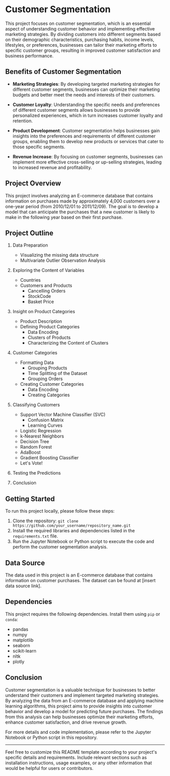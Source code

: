 # Customer Segmentation

This project focuses on customer segmentation, which is an essential aspect of understanding customer behavior and implementing effective marketing strategies. By dividing customers into different segments based on their demographic characteristics, purchasing habits, income levels, lifestyles, or preferences, businesses can tailor their marketing efforts to specific customer groups, resulting in improved customer satisfaction and business performance.

## Benefits of Customer Segmentation

- **Marketing Strategies**: By developing targeted marketing strategies for different customer segments, businesses can optimize their marketing budgets and better meet the needs and interests of their customers.

- **Customer Loyalty**: Understanding the specific needs and preferences of different customer segments allows businesses to provide personalized experiences, which in turn increases customer loyalty and retention.

- **Product Development**: Customer segmentation helps businesses gain insights into the preferences and requirements of different customer groups, enabling them to develop new products or services that cater to those specific segments.

- **Revenue Increase**: By focusing on customer segments, businesses can implement more effective cross-selling or up-selling strategies, leading to increased revenue and profitability.

## Project Overview

This project involves analyzing an E-commerce database that contains information on purchases made by approximately 4,000 customers over a one-year period (from 2010/12/01 to 2011/12/09). The goal is to develop a model that can anticipate the purchases that a new customer is likely to make in the following year based on their first purchase.

## Project Outline

1. Data Preparation
   - Visualizing the missing data structure
   - Multivariate Outlier Observation Analysis

2. Exploring the Content of Variables
   - Countries
   - Customers and Products
     - Cancelling Orders
     - StockCode
     - Basket Price

3. Insight on Product Categories
   - Product Description
   - Defining Product Categories
     - Data Encoding
     - Clusters of Products
     - Characterizing the Content of Clusters

4. Customer Categories
   - Formatting Data
     - Grouping Products
     - Time Splitting of the Dataset
     - Grouping Orders
   - Creating Customer Categories
     - Data Encoding
     - Creating Categories

5. Classifying Customers
   - Support Vector Machine Classifier (SVC)
     - Confusion Matrix
     - Learning Curves
   - Logistic Regression
   - k-Nearest Neighbors
   - Decision Tree
   - Random Forest
   - AdaBoost
   - Gradient Boosting Classifier
   - Let's Vote!

6. Testing the Predictions

7. Conclusion

## Getting Started

To run this project locally, please follow these steps:

1. Clone the repository: `git clone https://github.com/your_username/repository_name.git`
2. Install the required libraries and dependencies listed in the `requirements.txt` file.
3. Run the Jupyter Notebook or Python script to execute the code and perform the customer segmentation analysis.

## Data Source

The data used in this project is an E-commerce database that contains information on customer purchases. The dataset can be found at [insert data source link].

## Dependencies

This project requires the following dependencies. Install them using `pip` or `conda`:

- pandas
- numpy
- matplotlib
- seaborn
- scikit-learn
- nltk
- plotly

## Conclusion

Customer segmentation is a valuable technique for businesses to better understand their customers and implement targeted marketing strategies. By analyzing the data from an E-commerce database and applying machine learning algorithms, this project aims to provide insights into customer behavior and develop a model for predicting future purchases. The findings from this analysis can help businesses optimize their marketing efforts, enhance customer satisfaction, and drive revenue growth.

For more details and code implementation, please refer to the Jupyter Notebook or Python script in this repository.

---

Feel free to customize this README template according to your project's specific details and requirements. Include relevant sections such as installation instructions, usage examples, or any other information that would be helpful for users or contributors.
